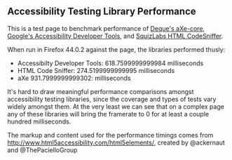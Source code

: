 ## Accessibility Testing Library Performance

This is a test page to benchmark performance of [Deque's aXe-core](https://github.com/dequelabs/axe-core), 
[Google's Accessibility Developer Tools](https://github.com/googlechrome/accessibility-developer-tools),
and [SquizLabs HTML CodeSniffer](https://github.com/squizlabs/HTML_CodeSniffer).

When run in Firefox 44.0.2 against the page, the libraries performed thusly:

- Accessibilty Developer Tools: 618.7599999999984 milliseconds
- HTML Code Sniffer: 274.5199999999995 milliseconds
- aXe 931.7999999999302: milliseconds

It's hard to draw meaningful performance comparisons amongst accessibility
testing libraries, since the coverage and types of tests vary widely amongst
them. At the very least we can see that on a complex page any of these libraries
will bring the framerate to 0 for at least a couple hundred milliseconds.

The markup and content used for the performance timings comes from
http://www.html5accessibility.com/html5elements/, created by @ackernaut and
@ThePacielloGroup
